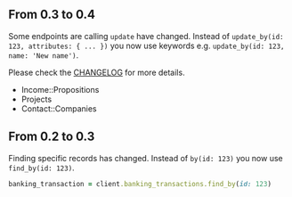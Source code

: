 ## From 0.3 to 0.4

Some endpoints are calling `update` have changed. Instead of `update_by(id: 123, attributes: { ... })` you now use keywords e.g. `update_by(id: 123, name: 'New name')`.

Please check the [CHANGELOG](CHANGELOG.md) for more details.

- Income::Propositions
- Projects
- Contact::Companies

## From 0.2 to 0.3

Finding specific records has changed. Instead of `by(id: 123)` you now use `find_by(id: 123)`.

```ruby
banking_transaction = client.banking_transactions.find_by(id: 123)
```

